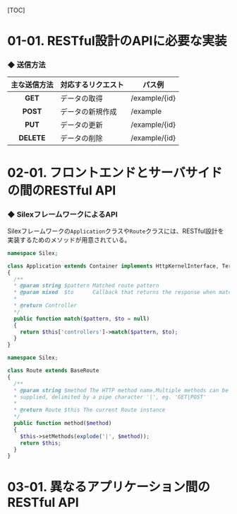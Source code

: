 [TOC]

# 01-01. RESTful設計のAPIに必要な実装

### ◆ 送信方法

| **主な送信方法** | 対応するリクエスト | パス例        |
| :--------------: | ------------------ | ------------- |
|     **GET**      | データの取得       | /example/{id} |
|     **POST**     | データの新規作成   | /example      |
|     **PUT**      | データの更新       | /example/{id} |
|    **DELETE**    | データの削除       | /example/{id} |



# 02-01. フロントエンドとサーバサイドの間のRESTful API

### ◆ SilexフレームワークによるAPI

Silexフレームワークの```Application```クラスや```Route```クラスには、RESTful設計を実装するためのメソッドが用意されている。

```PHP
namespace Silex;

class Application extends Container implements HttpKernelInterface, TerminableInterface
{
  /**
  * @param string $pattern Matched route pattern
  * @param mixed  $to      Callback that returns the response when matched
  *
  * @return Controller
  */
  public function match($pattern, $to = null)
  {
    return $this['controllers']->match($pattern, $to);
  }
}
```

```PHP
namespace Silex;

class Route extends BaseRoute
{
  /**
  * @param string $method The HTTP method name.Multiple methods can be
  * supplied, delimited by a pipe character '|', eg. 'GET|POST'
  *
  * @return Route $this The current Route instance
  */
  public function method($method)
  {
    $this->setMethods(explode('|', $method));
    return $this;
  }
}
```



# 03-01. 異なるアプリケーション間のRESTful API

